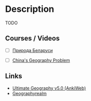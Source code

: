 # Description

TODO


## Courses / Videos

- [ ] [Природа Беларуси](https://youtube.com/playlist?list=PL6F62EAF4F583AC71)
- [ ] [China's Geography Problem](https://youtu.be/GiBF6v5UAAE)


## Links

- [Ultimate Geography v5.0 (AnkiWeb)](https://ankiweb.net/shared/info/2109889812)
- [Geographyrealm](https://www.geographyrealm.com/)
